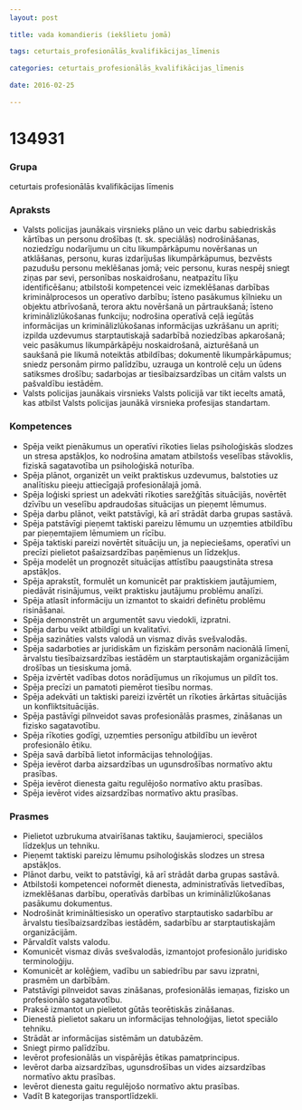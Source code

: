 ```yaml
---
layout: post
    
title: vada komandieris (iekšlietu jomā)
    
tags: ceturtais_profesionālās_kvalifikācijas_līmenis
    
categories: ceturtais_profesionālās_kvalifikācijas_līmenis
    
date: 2016-02-25
    
---
```

# 134931

### Grupa
ceturtais profesionālās kvalifikācijas līmenis

### Apraksts

* Valsts policijas jaunākais virsnieks plāno un veic darbu sabiedriskās kārtības un personu drošības (t. sk. speciālās) nodrošināšanas, noziedzīgu nodarījumu un citu likumpārkāpumu novēršanas un atklāšanas, personu, kuras izdarījušas likumpārkāpumus, bezvēsts pazudušu personu meklēšanas jomā; veic personu, kuras nespēj sniegt ziņas par sevi, personības noskaidrošanu, neatpazītu līķu identificēšanu; atbilstoši kompetencei veic izmeklēšanas darbības kriminālprocesos un operatīvo darbību; īsteno pasākumus ķīlnieku un objektu atbrīvošanā, terora aktu novēršanā un pārtraukšanā; īsteno kriminālizlūkošanas funkciju; nodrošina operatīvā ceļā iegūtās informācijas un kriminālizlūkošanas informācijas uzkrāšanu un apriti; izpilda uzdevumus starptautiskajā sadarbībā noziedzības apkarošanā; veic pasākumus likumpārkāpēju noskaidrošanā, aizturēšanā un saukšanā pie likumā noteiktās atbildības; dokumentē likumpārkāpumus; sniedz personām pirmo palīdzību, uzrauga un kontrolē ceļu un ūdens satiksmes drošību; sadarbojas ar tiesībaizsardzības un citām valsts un pašvaldību iestādēm.
* Valsts policijas jaunākais virsnieks Valsts policijā var tikt iecelts amatā, kas atbilst Valsts policijas jaunākā virsnieka profesijas standartam.

### Kompetences

* Spēja veikt pienākumus un operatīvi rīkoties lielas psiholoģiskās slodzes un stresa apstākļos, ko nodrošina amatam atbilstošs veselības stāvoklis, fiziskā sagatavotība un psiholoģiskā noturība.
* Spēja plānot, organizēt un veikt praktiskus uzdevumus, balstoties uz analītisku pieeju attiecīgajā profesionālajā jomā.
* Spēja loģiski spriest un adekvāti rīkoties sarežģītās situācijās, novērtēt dzīvību un veselību apdraudošas situācijas un pieņemt lēmumus.
* Spēja darbu plānot, veikt patstāvīgi, kā arī strādāt darba grupas sastāvā.
* Spēja patstāvīgi pieņemt taktiski pareizu lēmumu un uzņemties atbildību par pieņemtajiem lēmumiem un rīcību.
* Spēja taktiski pareizi novērtēt situāciju un, ja nepieciešams, operatīvi un precīzi pielietot pašaizsardzības paņēmienus un līdzekļus.
* Spēja modelēt un prognozēt situācijas attīstību paaugstināta stresa apstākļos.
* Spēja aprakstīt, formulēt un komunicēt par praktiskiem jautājumiem, piedāvāt risinājumus, veikt praktisku jautājumu problēmu analīzi.
* Spēja atlasīt informāciju un izmantot to skaidri definētu problēmu risināšanai.
* Spēja demonstrēt un argumentēt savu viedokli, izpratni.
* Spēja darbu veikt atbildīgi un kvalitatīvi.
* Spēja sazināties valsts valodā un vismaz divās svešvalodās.
* Spēja sadarboties ar juridiskām un fiziskām personām nacionālā līmenī, ārvalstu tiesībaizsardzības iestādēm un starptautiskajām organizācijām drošības un tiesiskuma jomā.
* Spēja izvērtēt vadības dotos norādījumus un rīkojumus un pildīt tos.
* Spēja precīzi un pamatoti piemērot tiesību normas.
* Spēja adekvāti un taktiski pareizi izvērtēt un rīkoties ārkārtas situācijās un konfliktsituācijās.
* Spēja pastāvīgi pilnveidot savas profesionālās prasmes, zināšanas un fizisko sagatavotību.
* Spēja rīkoties godīgi, uzņemties personīgu atbildību un ievērot profesionālo ētiku.
* Spēja savā darbībā lietot informācijas tehnoloģijas.
* Spēja ievērot darba aizsardzības un ugunsdrošības normatīvo aktu prasības.
* Spēja ievērot dienesta gaitu regulējošo normatīvo aktu prasības.
* Spēja ievērot vides aizsardzības normatīvo aktu prasības.

### Prasmes 
* Pielietot uzbrukuma atvairīšanas taktiku, šaujamieroci, speciālos līdzekļus un tehniku.
* Pieņemt taktiski pareizu lēmumu psiholoģiskās slodzes un stresa apstākļos.
* Plānot darbu, veikt to patstāvīgi, kā arī strādāt darba grupas sastāvā.
* Atbilstoši kompetencei noformēt dienesta, administratīvās lietvedības, izmeklēšanas darbību, operatīvās darbības un kriminālizlūkošanas pasākumu dokumentus.
* Nodrošināt krimināltiesisko un operatīvo starptautisko sadarbību ar ārvalstu tiesībaizsardzības iestādēm, sadarbību ar starptautiskajām organizācijām.
* Pārvaldīt valsts valodu.
* Komunicēt vismaz divās svešvalodās, izmantojot profesionālo juridisko terminoloģiju.
* Komunicēt ar kolēģiem, vadību un sabiedrību par savu izpratni, prasmēm un darbībām.
* Patstāvīgi pilnveidot savas zināšanas, profesionālās iemaņas, fizisko un profesionālo sagatavotību.
* Praksē izmantot un pielietot gūtās teorētiskās zināšanas.
* Dienestā pielietot sakaru un informācijas tehnoloģijas, lietot speciālo tehniku.
* Strādāt ar informācijas sistēmām un datubāzēm.
* Sniegt pirmo palīdzību.
* Ievērot profesionālās un vispārējās ētikas pamatprincipus.
* Ievērot darba aizsardzības, ugunsdrošības un vides aizsardzības normatīvo aktu prasības.
* Ievērot dienesta gaitu regulējošo normatīvo aktu prasības.
* Vadīt B kategorijas transportlīdzekli.